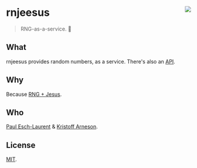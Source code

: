 # rnjeesus <img align="right" src="http://forthebadge.com/images/badges/built-with-love.svg">

> RNG-as-a-service. 🎲

## What

rnjeesus provides random numbers, as a service. There's also an [API](/docs/API.md).

## Why

Because [RNG + Jesus](https://www.urbandictionary.com/define.php?term=rn+jesus).

## Who

[Paul Esch-Laurent](https://twitter.com/Pinjasaur) & [Kristoff Arneson](https://twitter.com/_kwakr).

## License

[MIT](/LICENSE).
